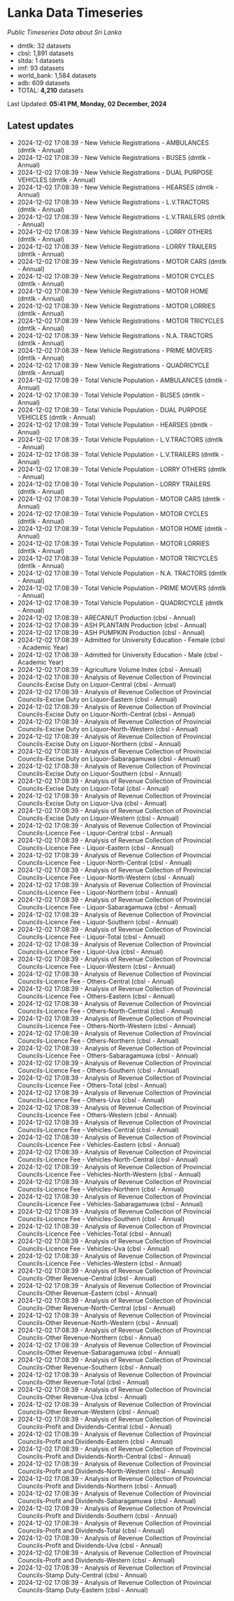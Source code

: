 # Lanka Data Timeseries
*Public Timeseries Data about Sri Lanka*

* dmtlk: 32 datasets
* cbsl: 1,891 datasets
* sltda: 1 datasets
* imf: 93 datasets
* world_bank: 1,584 datasets
* adb: 609 datasets
* TOTAL: **4,210** datasets

Last Updated: **05:41 PM, Monday, 02 December, 2024**

## Latest updates

* 2024-12-02 17:08:39 - New Vehicle Registrations - AMBULANCES (dmtlk - Annual)
* 2024-12-02 17:08:39 - New Vehicle Registrations - BUSES (dmtlk - Annual)
* 2024-12-02 17:08:39 - New Vehicle Registrations - DUAL PURPOSE VEHICLES (dmtlk - Annual)
* 2024-12-02 17:08:39 - New Vehicle Registrations - HEARSES (dmtlk - Annual)
* 2024-12-02 17:08:39 - New Vehicle Registrations - L.V.TRACTORS (dmtlk - Annual)
* 2024-12-02 17:08:39 - New Vehicle Registrations - L.V.TRAILERS (dmtlk - Annual)
* 2024-12-02 17:08:39 - New Vehicle Registrations - LORRY OTHERS (dmtlk - Annual)
* 2024-12-02 17:08:39 - New Vehicle Registrations - LORRY TRAILERS (dmtlk - Annual)
* 2024-12-02 17:08:39 - New Vehicle Registrations - MOTOR CARS (dmtlk - Annual)
* 2024-12-02 17:08:39 - New Vehicle Registrations - MOTOR CYCLES (dmtlk - Annual)
* 2024-12-02 17:08:39 - New Vehicle Registrations - MOTOR HOME (dmtlk - Annual)
* 2024-12-02 17:08:39 - New Vehicle Registrations - MOTOR LORRIES (dmtlk - Annual)
* 2024-12-02 17:08:39 - New Vehicle Registrations - MOTOR TRICYCLES (dmtlk - Annual)
* 2024-12-02 17:08:39 - New Vehicle Registrations - N.A. TRACTORS (dmtlk - Annual)
* 2024-12-02 17:08:39 - New Vehicle Registrations - PRIME MOVERS (dmtlk - Annual)
* 2024-12-02 17:08:39 - New Vehicle Registrations - QUADRICYCLE (dmtlk - Annual)
* 2024-12-02 17:08:39 - Total Vehicle Population - AMBULANCES (dmtlk - Annual)
* 2024-12-02 17:08:39 - Total Vehicle Population - BUSES (dmtlk - Annual)
* 2024-12-02 17:08:39 - Total Vehicle Population - DUAL PURPOSE VEHICLES (dmtlk - Annual)
* 2024-12-02 17:08:39 - Total Vehicle Population - HEARSES (dmtlk - Annual)
* 2024-12-02 17:08:39 - Total Vehicle Population - L.V.TRACTORS (dmtlk - Annual)
* 2024-12-02 17:08:39 - Total Vehicle Population - L.V.TRAILERS (dmtlk - Annual)
* 2024-12-02 17:08:39 - Total Vehicle Population - LORRY OTHERS (dmtlk - Annual)
* 2024-12-02 17:08:39 - Total Vehicle Population - LORRY TRAILERS (dmtlk - Annual)
* 2024-12-02 17:08:39 - Total Vehicle Population - MOTOR CARS (dmtlk - Annual)
* 2024-12-02 17:08:39 - Total Vehicle Population - MOTOR CYCLES (dmtlk - Annual)
* 2024-12-02 17:08:39 - Total Vehicle Population - MOTOR HOME (dmtlk - Annual)
* 2024-12-02 17:08:39 - Total Vehicle Population - MOTOR LORRIES (dmtlk - Annual)
* 2024-12-02 17:08:39 - Total Vehicle Population - MOTOR TRICYCLES (dmtlk - Annual)
* 2024-12-02 17:08:39 - Total Vehicle Population - N.A. TRACTORS (dmtlk - Annual)
* 2024-12-02 17:08:39 - Total Vehicle Population - PRIME MOVERS (dmtlk - Annual)
* 2024-12-02 17:08:39 - Total Vehicle Population - QUADRICYCLE (dmtlk - Annual)
* 2024-12-02 17:08:39 - ARECANUT Production (cbsl - Annual)
* 2024-12-02 17:08:39 - ASH PLANTAIN Production (cbsl - Annual)
* 2024-12-02 17:08:39 - ASH PUMPKIN Production (cbsl - Annual)
* 2024-12-02 17:08:39 - Admitted for University Education - Female (cbsl - Academic Year)
* 2024-12-02 17:08:39 - Admitted for University Education - Male (cbsl - Academic Year)
* 2024-12-02 17:08:39 - Agriculture Volume Index (cbsl - Annual)
* 2024-12-02 17:08:39 - Analysis of Revenue Collection of Provincial Councils-Excise Duty on Liquor-Central (cbsl - Annual)
* 2024-12-02 17:08:39 - Analysis of Revenue Collection of Provincial Councils-Excise Duty on Liquor-Eastern (cbsl - Annual)
* 2024-12-02 17:08:39 - Analysis of Revenue Collection of Provincial Councils-Excise Duty on Liquor-North-Central (cbsl - Annual)
* 2024-12-02 17:08:39 - Analysis of Revenue Collection of Provincial Councils-Excise Duty on Liquor-North-Western (cbsl - Annual)
* 2024-12-02 17:08:39 - Analysis of Revenue Collection of Provincial Councils-Excise Duty on Liquor-Northern (cbsl - Annual)
* 2024-12-02 17:08:39 - Analysis of Revenue Collection of Provincial Councils-Excise Duty on Liquor-Sabaragamuwa (cbsl - Annual)
* 2024-12-02 17:08:39 - Analysis of Revenue Collection of Provincial Councils-Excise Duty on Liquor-Southern (cbsl - Annual)
* 2024-12-02 17:08:39 - Analysis of Revenue Collection of Provincial Councils-Excise Duty on Liquor-Total (cbsl - Annual)
* 2024-12-02 17:08:39 - Analysis of Revenue Collection of Provincial Councils-Excise Duty on Liquor-Uva (cbsl - Annual)
* 2024-12-02 17:08:39 - Analysis of Revenue Collection of Provincial Councils-Excise Duty on Liquor-Western (cbsl - Annual)
* 2024-12-02 17:08:39 - Analysis of Revenue Collection of Provincial Councils-Licence Fee - Liquor-Central (cbsl - Annual)
* 2024-12-02 17:08:39 - Analysis of Revenue Collection of Provincial Councils-Licence Fee - Liquor-Eastern (cbsl - Annual)
* 2024-12-02 17:08:39 - Analysis of Revenue Collection of Provincial Councils-Licence Fee - Liquor-North-Central (cbsl - Annual)
* 2024-12-02 17:08:39 - Analysis of Revenue Collection of Provincial Councils-Licence Fee - Liquor-North-Western (cbsl - Annual)
* 2024-12-02 17:08:39 - Analysis of Revenue Collection of Provincial Councils-Licence Fee - Liquor-Northern (cbsl - Annual)
* 2024-12-02 17:08:39 - Analysis of Revenue Collection of Provincial Councils-Licence Fee - Liquor-Sabaragamuwa (cbsl - Annual)
* 2024-12-02 17:08:39 - Analysis of Revenue Collection of Provincial Councils-Licence Fee - Liquor-Southern (cbsl - Annual)
* 2024-12-02 17:08:39 - Analysis of Revenue Collection of Provincial Councils-Licence Fee - Liquor-Total (cbsl - Annual)
* 2024-12-02 17:08:39 - Analysis of Revenue Collection of Provincial Councils-Licence Fee - Liquor-Uva (cbsl - Annual)
* 2024-12-02 17:08:39 - Analysis of Revenue Collection of Provincial Councils-Licence Fee - Liquor-Western (cbsl - Annual)
* 2024-12-02 17:08:39 - Analysis of Revenue Collection of Provincial Councils-Licence Fee - Others-Central (cbsl - Annual)
* 2024-12-02 17:08:39 - Analysis of Revenue Collection of Provincial Councils-Licence Fee - Others-Eastern (cbsl - Annual)
* 2024-12-02 17:08:39 - Analysis of Revenue Collection of Provincial Councils-Licence Fee - Others-North-Central (cbsl - Annual)
* 2024-12-02 17:08:39 - Analysis of Revenue Collection of Provincial Councils-Licence Fee - Others-North-Western (cbsl - Annual)
* 2024-12-02 17:08:39 - Analysis of Revenue Collection of Provincial Councils-Licence Fee - Others-Northern (cbsl - Annual)
* 2024-12-02 17:08:39 - Analysis of Revenue Collection of Provincial Councils-Licence Fee - Others-Sabaragamuwa (cbsl - Annual)
* 2024-12-02 17:08:39 - Analysis of Revenue Collection of Provincial Councils-Licence Fee - Others-Southern (cbsl - Annual)
* 2024-12-02 17:08:39 - Analysis of Revenue Collection of Provincial Councils-Licence Fee - Others-Total (cbsl - Annual)
* 2024-12-02 17:08:39 - Analysis of Revenue Collection of Provincial Councils-Licence Fee - Others-Uva (cbsl - Annual)
* 2024-12-02 17:08:39 - Analysis of Revenue Collection of Provincial Councils-Licence Fee - Others-Western (cbsl - Annual)
* 2024-12-02 17:08:39 - Analysis of Revenue Collection of Provincial Councils-Licence Fee - Vehicles-Central (cbsl - Annual)
* 2024-12-02 17:08:39 - Analysis of Revenue Collection of Provincial Councils-Licence Fee - Vehicles-Eastern (cbsl - Annual)
* 2024-12-02 17:08:39 - Analysis of Revenue Collection of Provincial Councils-Licence Fee - Vehicles-North-Central (cbsl - Annual)
* 2024-12-02 17:08:39 - Analysis of Revenue Collection of Provincial Councils-Licence Fee - Vehicles-North-Western (cbsl - Annual)
* 2024-12-02 17:08:39 - Analysis of Revenue Collection of Provincial Councils-Licence Fee - Vehicles-Northern (cbsl - Annual)
* 2024-12-02 17:08:39 - Analysis of Revenue Collection of Provincial Councils-Licence Fee - Vehicles-Sabaragamuwa (cbsl - Annual)
* 2024-12-02 17:08:39 - Analysis of Revenue Collection of Provincial Councils-Licence Fee - Vehicles-Southern (cbsl - Annual)
* 2024-12-02 17:08:39 - Analysis of Revenue Collection of Provincial Councils-Licence Fee - Vehicles-Total (cbsl - Annual)
* 2024-12-02 17:08:39 - Analysis of Revenue Collection of Provincial Councils-Licence Fee - Vehicles-Uva (cbsl - Annual)
* 2024-12-02 17:08:39 - Analysis of Revenue Collection of Provincial Councils-Licence Fee - Vehicles-Western (cbsl - Annual)
* 2024-12-02 17:08:39 - Analysis of Revenue Collection of Provincial Councils-Other Revenue-Central (cbsl - Annual)
* 2024-12-02 17:08:39 - Analysis of Revenue Collection of Provincial Councils-Other Revenue-Eastern (cbsl - Annual)
* 2024-12-02 17:08:39 - Analysis of Revenue Collection of Provincial Councils-Other Revenue-North-Central (cbsl - Annual)
* 2024-12-02 17:08:39 - Analysis of Revenue Collection of Provincial Councils-Other Revenue-North-Western (cbsl - Annual)
* 2024-12-02 17:08:39 - Analysis of Revenue Collection of Provincial Councils-Other Revenue-Northern (cbsl - Annual)
* 2024-12-02 17:08:39 - Analysis of Revenue Collection of Provincial Councils-Other Revenue-Sabaragamuwa (cbsl - Annual)
* 2024-12-02 17:08:39 - Analysis of Revenue Collection of Provincial Councils-Other Revenue-Southern (cbsl - Annual)
* 2024-12-02 17:08:39 - Analysis of Revenue Collection of Provincial Councils-Other Revenue-Total (cbsl - Annual)
* 2024-12-02 17:08:39 - Analysis of Revenue Collection of Provincial Councils-Other Revenue-Uva (cbsl - Annual)
* 2024-12-02 17:08:39 - Analysis of Revenue Collection of Provincial Councils-Other Revenue-Western (cbsl - Annual)
* 2024-12-02 17:08:39 - Analysis of Revenue Collection of Provincial Councils-Profit and Dividends-Central (cbsl - Annual)
* 2024-12-02 17:08:39 - Analysis of Revenue Collection of Provincial Councils-Profit and Dividends-Eastern (cbsl - Annual)
* 2024-12-02 17:08:39 - Analysis of Revenue Collection of Provincial Councils-Profit and Dividends-North-Central (cbsl - Annual)
* 2024-12-02 17:08:39 - Analysis of Revenue Collection of Provincial Councils-Profit and Dividends-North-Western (cbsl - Annual)
* 2024-12-02 17:08:39 - Analysis of Revenue Collection of Provincial Councils-Profit and Dividends-Northern (cbsl - Annual)
* 2024-12-02 17:08:39 - Analysis of Revenue Collection of Provincial Councils-Profit and Dividends-Sabaragamuwa (cbsl - Annual)
* 2024-12-02 17:08:39 - Analysis of Revenue Collection of Provincial Councils-Profit and Dividends-Southern (cbsl - Annual)
* 2024-12-02 17:08:39 - Analysis of Revenue Collection of Provincial Councils-Profit and Dividends-Total (cbsl - Annual)
* 2024-12-02 17:08:39 - Analysis of Revenue Collection of Provincial Councils-Profit and Dividends-Uva (cbsl - Annual)
* 2024-12-02 17:08:39 - Analysis of Revenue Collection of Provincial Councils-Profit and Dividends-Western (cbsl - Annual)
* 2024-12-02 17:08:39 - Analysis of Revenue Collection of Provincial Councils-Stamp Duty-Central (cbsl - Annual)
* 2024-12-02 17:08:39 - Analysis of Revenue Collection of Provincial Councils-Stamp Duty-Eastern (cbsl - Annual)